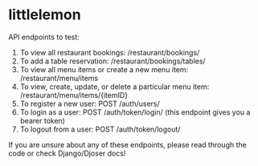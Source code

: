 # littlelemon

API endpoints to test:
1. To view all restaurant bookings: /restaurant/bookings/
2. To add a table reservation: /restaurant/bookings/tables/
3. To view all menu items or create a new menu item: /restaurant/menu/items
4. To view, create, update, or delete a particular menu item: /restaurant/menu/items/{itemID}
5. To register a new user: POST /auth/users/
6. To login as a user: POST /auth/token/login/ (this endpoint gives you a bearer token)
7. To logout from a user: POST /auth/token/logout/

If you are unsure about any of these endpoints, please read through the code or check Django/Djoser docs!